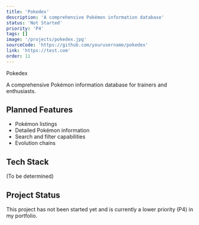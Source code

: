 ```yaml
---
title: 'Pokedex'
description: 'A comprehensive Pokémon information database'
status: 'Not Started'
priority: 'P4'
tags: []
image: '/projects/pokedex.jpg'
sourceCode: 'https://github.com/yourusername/pokedex'
link: 'https://test.com'
order: 11
---
```


Pokedex

A comprehensive Pokémon information database for trainers and enthusiasts.

## Planned Features

- Pokémon listings
- Detailed Pokémon information
- Search and filter capabilities
- Evolution chains

## Tech Stack

(To be determined)

## Project Status

This project has not been started yet and is currently a lower priority (P4) in my portfolio.
